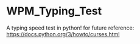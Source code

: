 # WPM_Typing_Test
A typing speed test in python!
for future reference: https://docs.python.org/3/howto/curses.html

